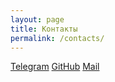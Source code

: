 ```yaml
---
layout: page
title: Контакты
permalink: /contacts/
---
```


[Telegram](https://t.me/etkr4k)
[GitHub](https://github.com/etkr4k)
[Mail](mailto:etkr4k@chillpad.club)